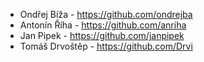 - Ondřej Bíža - https://github.com/ondrejba
- Antonín Říha - https://github.com/anriha
- Jan Pipek - https://github.com/janpipek
- Tomáš Drvoštěp - https://github.com/Drvi 
